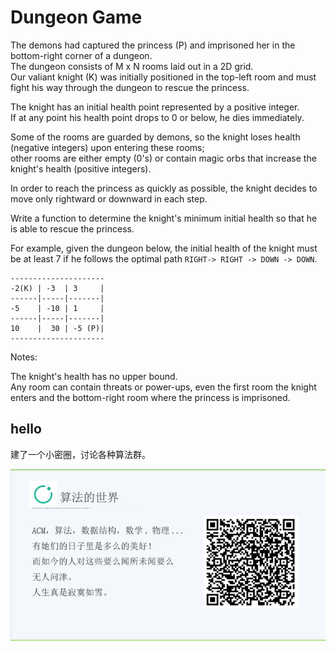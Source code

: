 # Dungeon Game 


The demons had captured the princess (P) and imprisoned her in the bottom-right corner of a dungeon.   
The dungeon consists of M x N rooms laid out in a 2D grid.   
Our valiant knight (K) was initially positioned in the top-left room and must fight his way through the dungeon to rescue the princess.  


The knight has an initial health point represented by a positive integer.   
If at any point his health point drops to 0 or below, he dies immediately.  


Some of the rooms are guarded by demons, so the knight loses health (negative integers) upon entering these rooms;  
other rooms are either empty (0's) or contain magic orbs that increase the knight's health (positive integers).  


In order to reach the princess as quickly as possible, the knight decides to move only rightward or downward in each step.  


Write a function to determine the knight's minimum initial health so that he is able to rescue the princess.  

For example, given the dungeon below, the initial health of the knight must be at least 7 if he follows the optimal path `RIGHT-> RIGHT -> DOWN -> DOWN`.  

```
---------------------
-2(K) | -3  | 3     |
------|-----|-------|
-5    | -10 | 1     |
------|-----|-------|
10    |  30 | -5 (P)|
---------------------
```

Notes:  

The knight's health has no upper bound.  
Any room can contain threats or power-ups, even the first room the knight enters and the bottom-right room where the princess is imprisoned.  


## hello

建了一个小密圈，讨论各种算法群。  

![小密圈](/images/suanfa_xiaomiquan.jpg)

